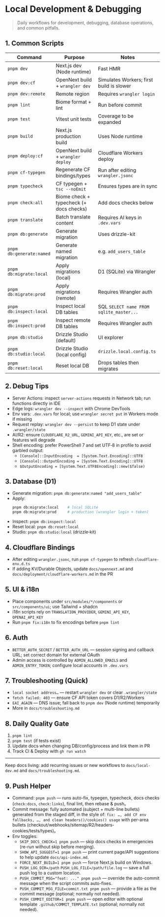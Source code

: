 # Local Development & Debugging

> Daily workflows for development, debugging, database operations, and common pitfalls.

## 1. Common Scripts
| Command | Purpose | Notes |
| --- | --- | --- |
| `pnpm dev` | Next.js dev (Node runtime) | Fast HMR |
| `pnpm dev:cf` | OpenNext build + `wrangler dev` | Simulates Workers; first build is slower |
| `pnpm dev:remote` | Remote region | Requires `wrangler login` |
| `pnpm lint` | Biome format + lint | Run before commit |
| `pnpm test` | Vitest unit tests | Coverage to be expanded |
| `pnpm build` | Next.js production build | Uses Node runtime |
| `pnpm deploy:cf` | OpenNext build + `wrangler deploy` | Cloudflare Workers deploy |
| `pnpm cf-typegen` | Regenerate CF bindings/types | Run after editing `wrangler.jsonc` |
| `pnpm typecheck` | CF typegen + `tsc --noEmit` | Ensures types are in sync |
| `pnpm check:all` | Biome check + typecheck (+ docs checks) | Add docs checks below |
| `pnpm translate` | Batch translate content | Requires AI keys in `.dev.vars` |
| `pnpm db:generate` | Generate migration | Uses drizzle-kit |
| `pnpm db:generate:named` | Generate named migration | e.g. `add_users_table` |
| `pnpm db:migrate:local` | Apply migrations (local) | D1 (SQLite) via Wrangler |
| `pnpm db:migrate:prod` | Apply migrations (remote) | Requires Wrangler auth |
| `pnpm db:inspect:local` | Inspect local DB tables | SQL `SELECT name FROM sqlite_master...` |
| `pnpm db:inspect:prod` | Inspect remote DB tables | Requires Wrangler auth |
| `pnpm db:studio` | Drizzle Studio (default) | UI explorer |
| `pnpm db:studio:local` | Drizzle Studio (local config) | `drizzle.local.config.ts` |
| `pnpm db:reset:local` | Reset local DB | Drops tables then migrates |

## 2. Debug Tips
- Server Actions: inspect `server-actions` requests in Network tab; run functions directly in IDE
- Edge logs: `wrangler dev --inspect` with Chrome DevTools
- Env vars: `.dev.vars` for local; use `wrangler secret put` in Workers mode if missing
- Request replay: `wrangler dev --persist` to keep D1 state under `.wrangler/state`
- AI/R2: ensure `CLOUDFLARE_R2_URL`, `GEMINI_API_KEY`, etc., are set or features will degrade
- Shell encoding: prefer PowerShell 7 and set UTF‑8 in profile to avoid garbled output:
  - `[Console]::InputEncoding  = [System.Text.Encoding]::UTF8`
  - `[Console]::OutputEncoding = [System.Text.Encoding]::UTF8`
  - `$OutputEncoding = [System.Text.UTF8Encoding]::new($false)`

## 3. Database (D1)
- Generate migration: `pnpm db:generate:named "add_users_table"`
- Apply:
  ```bash
  pnpm db:migrate:local    # local SQLite
  pnpm db:migrate:prod     # production (wrangler login + token)
  ```
- Inspect: `pnpm db:inspect:local`
- Reset local: `pnpm db:reset:local`
- Studio: `pnpm db:studio:local` (drizzle‑kit)

## 4. Cloudflare Bindings
- After editing `wrangler.jsonc`, run `pnpm cf-typegen` to refresh `cloudflare-env.d.ts`
- If adding KV/Durable Objects, update `docs/opennext.md` and `docs/deployment/cloudflare-workers.md` in the PR

## 5. UI & i18n
- Place components under `src/modules/*/components` or `src/components/ui`; use Tailwind + shadcn
- i18n scripts rely on `TRANSLATION_PROVIDER`, `GEMINI_API_KEY`, `OPENAI_API_KEY`
- Run `pnpm fix:i18n` to fix encodings before `pnpm lint`

## 6. Auth
- `BETTER_AUTH_SECRET` / `BETTER_AUTH_URL` — session signing and callback URL; set correct domain for external OAuth
- Admin access is controlled by `ADMIN_ALLOWED_EMAILS` and `ADMIN_ENTRY_TOKEN`; configure local accounts in `.dev.vars`

## 7. Troubleshooting (Quick)
- `local socket address…` — restart `wrangler dev` or clear `.wrangler/state`
- `fetch failed: 403` — ensure CF API token covers D1/R2/Workers
- `EAI_AGAIN` — DNS issue; fall back to `pnpm dev` (Node runtime) temporarily
- More in `docs/troubleshooting.md`

## 8. Daily Quality Gate
1. `pnpm lint`
2. `pnpm test` (if tests exist)
3. Update docs when changing DB/config/process and link them in PR
4. Track CI & Deploy with `gh run watch`

---

Keep docs living: add recurring issues or new workflows to `docs/local-dev.md` and `docs/troubleshooting.md`.

## 9. Push Helper
- Command: `pnpm push` — runs auto-fix, typegen, typecheck, docs checks (`check:docs`, `check:links`), final lint, then rebase & push。
- Commit message: fully automated (subject + multi-line bullets) generated from the staged diff, in the style of: `fix: …, add CF env fallbacks, …, and clean headers()/cookies() usage` with per-area bullets (checkout/webhooks/sitemap/R2/headers-cookies/tests/types)。
- Env toggles:
  - `SKIP_DOCS_CHECK=1 pnpm push` — skip docs checks in emergencies (re-run without skip before merging).
  - `SHOW_API_SUGGEST=1 pnpm push` — print current page/API suggestions to help update `docs/api-index.md`.
  - `FORCE_NEXT_BUILD=1 pnpm push` — force Next.js build on Windows.
  - `PUSH_LOG_DIR=/path` `PUSH_LOG_FILE=/path/file.log` — save a full push log to a custom location.
  - `PUSH_COMMIT_MSG="feat: ..." pnpm push` — override the auto-commit message when the script commits auto-fixes.
  - `PUSH_COMMIT_MSG_FILE=commit.txt pnpm push` — provide a file as the commit message (optional; normally not needed).
  - `PUSH_COMMIT_EDITOR=1 pnpm push` — open editor with optional template `.github/COMMIT_TEMPLATE.txt` (optional; normally not needed).
